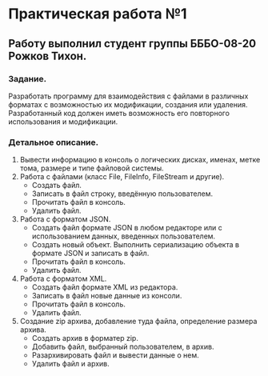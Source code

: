 <h1>Практическая работа №1</h1>
<h2>Работу выполнил студент группы БББО-08-20 Рожков Тихон.</h2>
<h3>Задание.</h3>
<p>Разработать программу для взаимодействия с файлами в различных форматах с возможностью их модификации, создания или удаления. Разработанный код должен иметь возможность его повторного использования и модификации.</p>
<h3>Детальное описание.</h3>
<ol>
  <li>Вывести информацию в консоль о логических дисках, именах, метке тома, размере и типе файловой системы.</li>
  <li>Работа с файлами (класс File, FileInfo, FileStream и другие).
<ul>
  <li>Создать файл.</li>
  <li>Записать в файл строку, введённую пользователем.</li>
  <li>Прочитать файл в консоль.</li>
  <li>Удалить файл.</li>
</ul>
  </li>
  <li>Работа с форматом JSON.
    <ul>
  <li>Создать файл формате JSON в любом редакторе или с использованием данных, введенных пользователем.</li>
  <li>Создать новый объект. Выполнить сериализацию объекта в формате JSON и записать в файл.</li>
  <li>Прочитать файл в консоль.</li>
  <li>Удалить файл.</li>
</ul>
  </li>
  <li>Работа с форматом XML.
   <ul>
  <li>Создать файл формате XML из редактора.</li>
  <li>Записать в файл новые данные из консоли.</li>
  <li>Прочитать файл в консоль.</li>
  <li>Удалить файл.</li>
</ul> 
  </li>
  <li>Создание zip архива, добавление туда файла, определение размера архива.
    <ul>
  <li>Создать архив в форматер zip.</li>
  <li>Добавить файл, выбранный пользователем, в архив.</li>
  <li>Разархивировать файл и вывести данные о нем.</li>
  <li>Удалить файл и архив.</li>
</ul>
  </li>
</ol>
